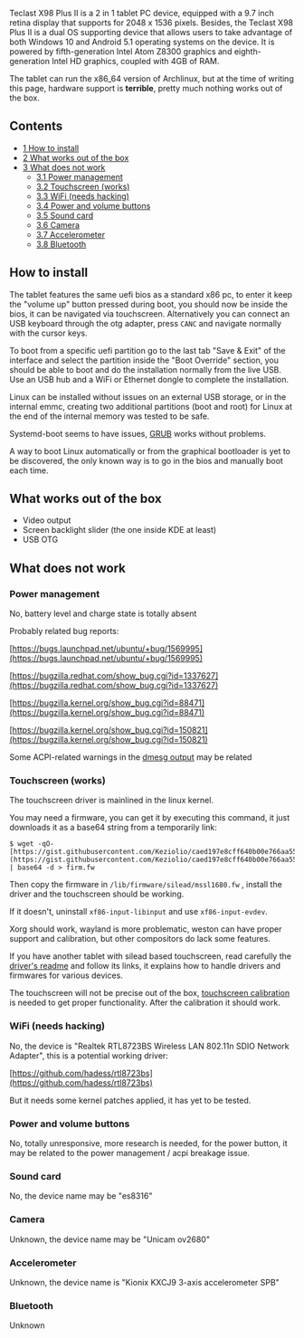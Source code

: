 Teclast X98 Plus II is a 2 in 1 tablet PC device, equipped with a 9.7 inch retina display that supports for 2048 x 1536 pixels. Besides, the Teclast X98 Plus II is a dual OS supporting device that allows users to take advantage of both Windows 10 and Android 5.1 operating systems on the device. It is powered by fifth-generation Intel Atom Z8300 graphics and eighth-generation Intel HD graphics, coupled with 4GB of RAM.

The tablet can run the x86_64 version of Archlinux, but at the time of writing this page, hardware support is **terrible**, pretty much nothing works out of the box.

## Contents

*   [1 How to install](#How_to_install)
*   [2 What works out of the box](#What_works_out_of_the_box)
*   [3 What does not work](#What_does_not_work)
    *   [3.1 Power management](#Power_management)
    *   [3.2 Touchscreen (works)](#Touchscreen_.28works.29)
    *   [3.3 WiFi (needs hacking)](#WiFi_.28needs_hacking.29)
    *   [3.4 Power and volume buttons](#Power_and_volume_buttons)
    *   [3.5 Sound card](#Sound_card)
    *   [3.6 Camera](#Camera)
    *   [3.7 Accelerometer](#Accelerometer)
    *   [3.8 Bluetooth](#Bluetooth)

## How to install

The tablet features the same uefi bios as a standard x86 pc, to enter it keep the "volume up" button pressed during boot, you should now be inside the bios, it can be navigated via touchscreen. Alternatively you can connect an USB keyboard through the otg adapter, press `CANC` and navigate normally with the cursor keys.

To boot from a specific uefi partition go to the last tab "Save & Exit" of the interface and select the partition inside the "Boot Override" section, you should be able to boot and do the installation normally from the live USB. Use an USB hub and a WiFi or Ethernet dongle to complete the installation.

Linux can be installed without issues on an external USB storage, or in the internal emmc, creating two additional partitions (boot and root) for Linux at the end of the internal memory was tested to be safe.

Systemd-boot seems to have issues, [GRUB](/index.php/GRUB "GRUB") works without problems.

A way to boot Linux automatically or from the graphical bootloader is yet to be discovered, the only known way is to go in the bios and manually boot each time.

## What works out of the box

*   Video output
*   Screen backlight slider (the one inside KDE at least)
*   USB OTG

## What does not work

### Power management

No, battery level and charge state is totally absent

Probably related bug reports:

[https://bugs.launchpad.net/ubuntu/+bug/1569995](https://bugs.launchpad.net/ubuntu/+bug/1569995)

[https://bugzilla.redhat.com/show_bug.cgi?id=1337627](https://bugzilla.redhat.com/show_bug.cgi?id=1337627)

[https://bugzilla.kernel.org/show_bug.cgi?id=88471](https://bugzilla.kernel.org/show_bug.cgi?id=88471)

[https://bugzilla.kernel.org/show_bug.cgi?id=150821](https://bugzilla.kernel.org/show_bug.cgi?id=150821)

Some ACPI-related warnings in the [dmesg output](https://gist.githubusercontent.com/Keziolio/bfc782b534daef1f2d9849380179908c/raw/7fc408eeae363b6c2a90fddb195cf0bf779efd2a/dmesg%2520-%2520teclast) may be related

### Touchscreen (works)

The touchscreen driver is mainlined in the linux kernel.

You may need a firmware, you can get it by executing this command, it just downloads it as a base64 string from a temporarily link:

```
$ wget -qO- [https://gist.githubusercontent.com/Keziolio/caed197e8cff640b00e766aa55c7bea6/raw/104dde63bae574acf8143a7080bd7c95629e02df/firmware.base64](https://gist.githubusercontent.com/Keziolio/caed197e8cff640b00e766aa55c7bea6/raw/104dde63bae574acf8143a7080bd7c95629e02df/firmware.base64) | base64 -d > firm.fw

```

Then copy the firmware in `/lib/firmware/silead/mssl1680.fw` , install the driver and the touchscreen should be working.

If it doesn't, uninstall `xf86-input-libinput` and use `xf86-input-evdev`.

Xorg should work, wayland is more problematic, weston can have proper support and calibration, but other compositors do lack some features.

If you have another tablet with silead based touchscreen, read carefully the [driver's readme](https://github.com/sigboe/gslX68X) and follow its links, it explains how to handle drivers and firmwares for various devices.

The touchscreen will not be precise out of the box, [touchscreen calibration](/index.php/Touchscreen#Calibration "Touchscreen") is needed to get proper functionality. After the calibration it should work.

### WiFi (needs hacking)

No, the device is "Realtek RTL8723BS Wireless LAN 802.11n SDIO Network Adapter", this is a potential working driver:

[https://github.com/hadess/rtl8723bs](https://github.com/hadess/rtl8723bs)

But it needs some kernel patches applied, it has yet to be tested.

### Power and volume buttons

No, totally unresponsive, more research is needed, for the power button, it may be related to the power management / acpi breakage issue.

### Sound card

No, the device name may be "es8316"

### Camera

Unknown, the device name may be "Unicam ov2680"

### Accelerometer

Unknown, the device name is "Kionix KXCJ9 3-axis accelerometer SPB"

### Bluetooth

Unknown